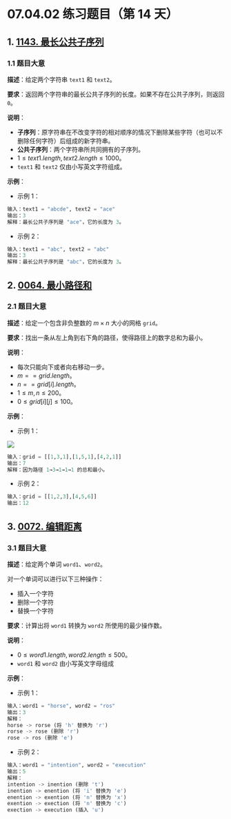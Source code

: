 # 07.04.02 练习题目（第 14 天）

## 1. [1143. 最长公共子序列](https://leetcode.cn/problems/longest-common-subsequence/)

### 1.1 题目大意

**描述**：给定两个字符串 `text1` 和 `text2`。

**要求**：返回两个字符串的最长公共子序列的长度。如果不存在公共子序列，则返回 `0`。

**说明**：

- **子序列**：原字符串在不改变字符的相对顺序的情况下删除某些字符（也可以不删除任何字符）后组成的新字符串。
- **公共子序列**：两个字符串所共同拥有的子序列。
- $1 \le text1.length, text2.length \le 1000$。
- `text1` 和 `text2` 仅由小写英文字符组成。

**示例**：

- 示例 1：

```Python
输入：text1 = "abcde", text2 = "ace" 
输出：3  
解释：最长公共子序列是 "ace"，它的长度为 3。
```

- 示例 2：

```Python
输入：text1 = "abc", text2 = "abc"
输出：3
解释：最长公共子序列是 "abc"，它的长度为 3。
```

## 2. [0064. 最小路径和](https://leetcode.cn/problems/minimum-path-sum/)

### 2.1 题目大意

**描述**：给定一个包含非负整数的 $m \times n$  大小的网格 `grid`。

**要求**：找出一条从左上角到右下角的路径，使得路径上的数字总和为最小。

**说明**：

- 每次只能向下或者向右移动一步。
- $m == grid.length$。
- $n == grid[i].length$。
- $1 \le m, n \le 200$。
- $0 \le grid[i][j] \le 100$。

**示例**：

- 示例 1：

![](https://assets.leetcode.com/uploads/2020/11/05/minpath.jpg)

```Python
输入：grid = [[1,3,1],[1,5,1],[4,2,1]]
输出：7
解释：因为路径 1→3→1→1→1 的总和最小。
```

- 示例 2：

```Python
输入：grid = [[1,2,3],[4,5,6]]
输出：12
```

## 3. [0072. 编辑距离](https://leetcode.cn/problems/edit-distance/)

### 3.1 题目大意

**描述**：给定两个单词 `word1`、`word2`。

对一个单词可以进行以下三种操作：

- 插入一个字符
- 删除一个字符
- 替换一个字符

**要求**：计算出将 `word1` 转换为 `word2` 所使用的最少操作数。

**说明**：

- $0 \le word1.length, word2.length \le 500$。
- `word1` 和 `word2` 由小写英文字母组成

**示例**：

- 示例 1：

```Python
输入：word1 = "horse", word2 = "ros"
输出：3
解释：
horse -> rorse (将 'h' 替换为 'r')
rorse -> rose (删除 'r')
rose -> ros (删除 'e')
```

- 示例 2：

```Python
输入：word1 = "intention", word2 = "execution"
输出：5
解释：
intention -> inention (删除 't')
inention -> enention (将 'i' 替换为 'e')
enention -> exention (将 'n' 替换为 'x')
exention -> exection (将 'n' 替换为 'c')
exection -> execution (插入 'u')
```
